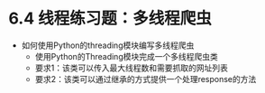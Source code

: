 # 6.4 线程练习题：多线程爬虫

- 如何使用Python的threading模块编写多线程爬虫
	- 使用Python的Threading模块完成一个多线程爬虫类
	- 要求1：该类可以传入最大线程数和需要抓取的网址列表
	- 要求2：该类可以通过继承的方式提供一个处理response的方法